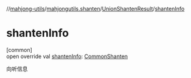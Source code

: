 //[mahjong-utils](../../../index.md)/[mahjongutils.shanten](../index.md)/[UnionShantenResult](index.md)/[shantenInfo](shanten-info.md)

# shantenInfo

[common]\
open override val [shantenInfo](shanten-info.md): [CommonShanten](../-common-shanten/index.md)

向听信息
